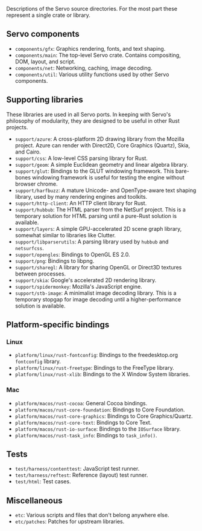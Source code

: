 Descriptions of the Servo source directories. For the most part these represent a single
crate or library.

## Servo components

* `components/gfx`: Graphics rendering, fonts, and text shaping.
* `components/main`: The top-level Servo crate. Contains compositing, DOM, layout, and script.
* `components/net`: Networking, caching, image decoding.
* `components/util`: Various utility functions used by other Servo components.

## Supporting libraries

These libraries are used in all Servo ports. In keeping with Servo's philosophy of modularity,
they are designed to be useful in other Rust projects.

* `support/azure`: A cross-platform 2D drawing library from the Mozilla project. Azure can render
  with Direct2D, Core Graphics (Quartz), Skia, and Cairo.
* `support/css`: A low-level CSS parsing library for Rust.
* `support/geom`: A simple Euclidean geometry and linear algebra library.
* `support/glut`: Bindings to the GLUT windowing framework. This bare-bones windowing framework is
  useful for testing the engine without browser chrome.
* `support/harfbuzz`: A mature Unicode- and OpenType-aware text shaping library, used by many
  rendering engines and toolkits.
* `support/http-client`: An HTTP client library for Rust.
* `support/hubbub`: The HTML parser from the NetSurf project. This is a temporary solution for HTML
  parsing until a pure-Rust solution is available.
* `support/layers`: A simple GPU-accelerated 2D scene graph library, somewhat similar to libraries
  like Clutter.
* `support/libparserutils`: A parsing library used by `hubbub` and `netsurfcss`.
* `support/opengles`: Bindings to OpenGL ES 2.0.
* `support/png`: Bindings to libpng.
* `support/sharegl`: A library for sharing OpenGL or Direct3D textures between processes.
* `support/skia`: Google's accelerated 2D rendering library.
* `support/spidermonkey`: Mozilla's JavaScript engine.
* `support/stb-image`: A minimalist image decoding library. This is a temporary stopgap for image
  decoding until a higher-performance solution is available.

## Platform-specific bindings

### Linux

* `platform/linux/rust-fontconfig`: Bindings to the freedesktop.org `fontconfig` library.
* `platform/linux/rust-freetype`: Bindings to the FreeType library.
* `platform/linux/rust-xlib`: Bindings to the X Window System libraries.

### Mac

* `platform/macos/rust-cocoa`: General Cocoa bindings.
* `platform/macos/rust-core-foundation`: Bindings to Core Foundation.
* `platform/macos/rust-core-graphics`: Bindings to Core Graphics/Quartz.
* `platform/macos/rust-core-text`: Bindings to Core Text.
* `platform/macos/rust-io-surface`: Bindings to the `IOSurface` library.
* `platform/macos/rust-task_info`: Bindings to `task_info()`.

## Tests

* `test/harness/contenttest`: JavaScript test runner.
* `test/harness/reftest`: Reference (layout) test runner.
* `test/html`: Test cases.

## Miscellaneous

* `etc`: Various scripts and files that don't belong anywhere else.
* `etc/patches`: Patches for upstream libraries.

